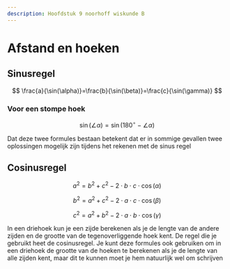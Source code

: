 ```yaml
---
description: Hoofdstuk 9 noorhoff wiskunde B
---
```


# Afstand en hoeken



## Sinusregel

$$
\frac{a}{\sin(\alpha)}=\frac{b}{\sin(\beta)}=\frac{c}{\sin(\gamma)}
$$

### Voor een stompe hoek

$$
\sin(\angle\alpha)=\sin(180^{\circ}-\angle\alpha)
$$

Dat deze twee formules bestaan betekent dat er in sommige gevallen twee oplossingen mogelijk zijn tijdens het rekenen met de sinus regel



## Cosinusregel



$$
a^{2}=b^{2}+c^{2}-2\cdot b \cdot c \cdot \cos(\alpha)
$$

$$
b^{2}=a^{2}+c^{2}-2\cdot a \cdot c \cdot \cos(\beta)
$$

$$
c^{2}=a^{2}+b^{2}-2\cdot a \cdot b \cdot \cos(\gamma)
$$

In een driehoek kun je een zijde berekenen als je de lengte van de andere zijden en de grootte van de tegenoverliggende hoek kent. De regel die je gebruikt heet de cosinusregel. Je kunt deze formules ook gebruiken om in een driehoek de grootte van de hoeken te berekenen als je de lengte van alle zijden kent, maar dit te kunnen moet je hem natuurlijk wel om schrijven
